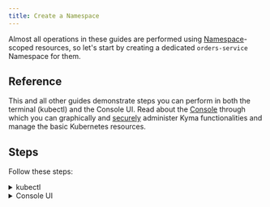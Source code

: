 ```yaml
---
title: Create a Namespace
---
```


Almost all operations in these guides are performed using [Namespace](https://kubernetes.io/docs/concepts/overview/working-with-objects/namespaces/)-scoped resources, so let's start by creating a dedicated `orders-service` Namespace for them.

## Reference

This and all other guides demonstrate steps you can perform in both the terminal (kubectl) and the Console UI. Read about the [Console](/components/console) through which you can graphically and [securely](/components/security/) administer Kyma functionalities and manage the basic Kubernetes resources.

## Steps

Follow these steps:

<div tabs name="setup-namespace" group="set-up-namespace">
  <details>
  <summary label="kubectl">
  kubectl
  </summary>

1. Create the `orders-service` Namespace:

   ```bash
   kubectl create ns orders-service
   ```

2. Check that the Namespace was set up. This is indicated by the Namespace status phase `Active`:

   ```bash
   kubectl get ns orders-service -o=jsonpath="{.status.phase}"
   ```

  </details>
  <details>
  <summary label="console-ui">
  Console UI
  </summary>

1. [Log into](/root/kyma/#installation-install-kyma-on-a-cluster-access-the-cluster) the Console UI.

2. After logging in, select **Add new namespace** in the **Namespaces** view.

3. Enter `orders-service` in the **Name** field.

4. Select **Create** to confirm the changes.

   You will be redirected to the `orders-service` Namespace view.

  </details>
</div>
